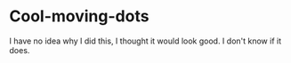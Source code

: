 # Cool-moving-dots
I have no idea why I did this, I thought it would look good. I don't know if it does. 
